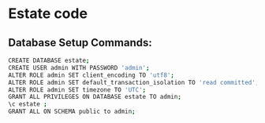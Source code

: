 # Estate code 


## Database Setup Commands:
```bash
CREATE DATABASE estate;
CREATE USER admin WITH PASSWORD 'admin';
ALTER ROLE admin SET client_encoding TO 'utf8';
ALTER ROLE admin SET default_transaction_isolation TO 'read committed';
ALTER ROLE admin SET timezone TO 'UTC';
GRANT ALL PRIVILEGES ON DATABASE estate TO admin;
\c estate ;
GRANT ALL ON SCHEMA public to admin;
```


